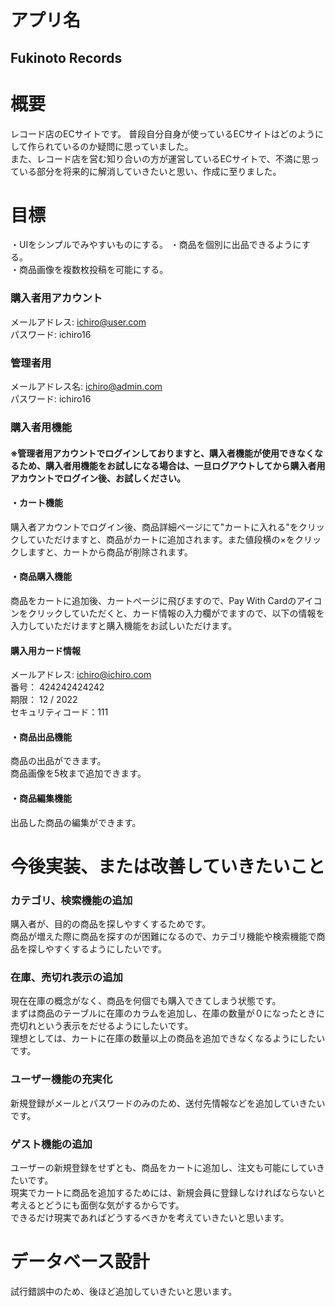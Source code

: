 # アプリ名

## Fukinoto Records

# 概要
レコード店のECサイトです。
普段自分自身が使っているECサイトはどのようにして作られているのか疑問に思っていました。  
また、レコード店を営む知り合いの方が運営しているECサイトで、不満に思っている部分を将来的に解消していきたいと思い、作成に至りました。  

# 目標

・UIをシンプルでみやすいものにする。
・商品を個別に出品できるようにする。  
・商品画像を複数枚投稿を可能にする。  

### 購入者用アカウント
メールアドレス: ichiro@user.com  
パスワード: ichiro16  

### 管理者用
メールアドレス名: ichiro@admin.com  
パスワード: ichiro16  

### 購入者用機能

#### ※管理者用アカウントでログインしておりますと、購入者機能が使用できなくなるため、購入者用機能をお試しになる場合は、一旦ログアウトしてから購入者用アカウントでログイン後、お試しください。

#### ・カート機能

購入者アカウントでログイン後、商品詳細ページにて"カートに入れる"をクリックしていただけますと、商品がカートに追加されます。また値段横の×をクリックしますと、カートから商品が削除されます。

#### ・商品購入機能

商品をカートに追加後、カートページに飛びますので、Pay With Cardのアイコンをクリックしていただくと、カード情報の入力欄がでますので、以下の情報を入力していただけますと購入機能をお試しいただけます。

#### 購入用カード情報  
メールアドレス: ichiro@ichiro.com  
番号： 424242424242  
期限： 12 / 2022  
セキュリティコード：111  


#### ・商品出品機能

商品の出品ができます。  
商品画像を5枚まで追加できます。  

#### ・商品編集機能

出品した商品の編集ができます。    

# 今後実装、または改善していきたいこと

### カテゴリ、検索機能の追加

購入者が、目的の商品を探しやすくするためです。  
商品が増えた際に商品を探すのが困難になるので、カテゴリ機能や検索機能で商品を探しやすくするようにしたいです。  

### 在庫、売切れ表示の追加

現在在庫の概念がなく、商品を何個でも購入できてしまう状態です。  
まずは商品のテーブルに在庫のカラムを追加し、在庫の数量が０になったときに売切れという表示をだせるようにしたいです。  
理想としては、カートに在庫の数量以上の商品を追加できなくなるようにしたいです。  

### ユーザー機能の充実化

新規登録がメールとパスワードのみのため、送付先情報などを追加していきたいです。  

### ゲスト機能の追加

ユーザーの新規登録をせずとも、商品をカートに追加し、注文も可能にしていきたいです。  
現実でカートに商品を追加するためには、新規会員に登録しなければならないと考えるとどうにも面倒な気がするからです。  
できるだけ現実であればどうするべきかを考えていきたいと思います。  

# データベース設計

試行錯誤中のため、後ほど追加していきたいと思います。

